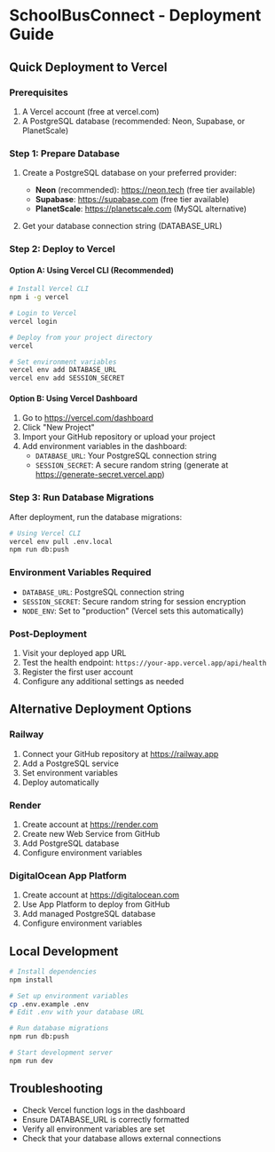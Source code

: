 # SchoolBusConnect - Deployment Guide

## Quick Deployment to Vercel

### Prerequisites
1. A Vercel account (free at vercel.com)
2. A PostgreSQL database (recommended: Neon, Supabase, or PlanetScale)

### Step 1: Prepare Database
1. Create a PostgreSQL database on your preferred provider:
   - **Neon** (recommended): https://neon.tech (free tier available)
   - **Supabase**: https://supabase.com (free tier available)
   - **PlanetScale**: https://planetscale.com (MySQL alternative)

2. Get your database connection string (DATABASE_URL)

### Step 2: Deploy to Vercel

#### Option A: Using Vercel CLI (Recommended)
```bash
# Install Vercel CLI
npm i -g vercel

# Login to Vercel
vercel login

# Deploy from your project directory
vercel

# Set environment variables
vercel env add DATABASE_URL
vercel env add SESSION_SECRET
```

#### Option B: Using Vercel Dashboard
1. Go to https://vercel.com/dashboard
2. Click "New Project"
3. Import your GitHub repository or upload your project
4. Add environment variables in the dashboard:
   - `DATABASE_URL`: Your PostgreSQL connection string
   - `SESSION_SECRET`: A secure random string (generate at https://generate-secret.vercel.app)

### Step 3: Run Database Migrations
After deployment, run the database migrations:
```bash
# Using Vercel CLI
vercel env pull .env.local
npm run db:push
```

### Environment Variables Required
- `DATABASE_URL`: PostgreSQL connection string
- `SESSION_SECRET`: Secure random string for session encryption
- `NODE_ENV`: Set to "production" (Vercel sets this automatically)

### Post-Deployment
1. Visit your deployed app URL
2. Test the health endpoint: `https://your-app.vercel.app/api/health`
3. Register the first user account
4. Configure any additional settings as needed

## Alternative Deployment Options

### Railway
1. Connect your GitHub repository at https://railway.app
2. Add a PostgreSQL service
3. Set environment variables
4. Deploy automatically

### Render
1. Create account at https://render.com
2. Create new Web Service from GitHub
3. Add PostgreSQL database
4. Configure environment variables

### DigitalOcean App Platform
1. Create account at https://digitalocean.com
2. Use App Platform to deploy from GitHub
3. Add managed PostgreSQL database
4. Configure environment variables

## Local Development
```bash
# Install dependencies
npm install

# Set up environment variables
cp .env.example .env
# Edit .env with your database URL

# Run database migrations
npm run db:push

# Start development server
npm run dev
```

## Troubleshooting
- Check Vercel function logs in the dashboard
- Ensure DATABASE_URL is correctly formatted
- Verify all environment variables are set
- Check that your database allows external connections
